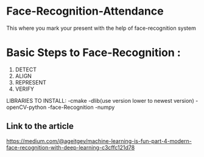 # Face-Recognition-Attendance
This where you mark your present with the help of face-recognition system

# Basic Steps to Face-Recognition :
1. DETECT
2. ALIGN
3. REPRESENT
4. VERIFY

LIBRARIES TO INSTALL:
-cmake
-dlib(use version lower to newest version)
-openCV-python
-face-Recognition
-numpy

## Link to the article
https://medium.com/@ageitgey/machine-learning-is-fun-part-4-modern-face-recognition-with-deep-learning-c3cffc121d78
